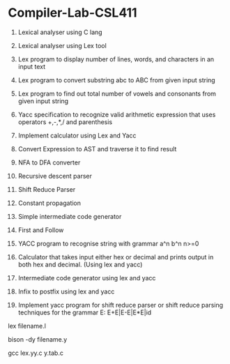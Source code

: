 ﻿# Compiler-Lab-CSL411
 
1. Lexical analyser using C lang

2. Lexical analyser using Lex tool

3. Lex program to display number of lines, words, and characters in an input text

4. Lex program to convert substring abc to ABC from given input string

5. Lex program to find out total number of vowels and consonants from given input string

6. Yacc specification to recognize valid arithmetic expression that uses operators +,-,*,/ and parenthesis

7. Implement calculator using Lex and Yacc

8. Convert Expression to AST and traverse it to find result

9. NFA to DFA converter

10. Recursive descent parser

11. Shift Reduce Parser

12. Constant propagation

13. Simple intermediate code generator

14. First and Follow

15. YACC program to recognise string with grammar a^n b^n n>=0

16. Calculator that takes input either hex or decimal and prints output in both hex and decimal. (Using lex and yacc)

17. Intermediate code generator using lex and yacc

18. Infix to postfix using lex and yacc

19. Implement yacc program for shift reduce parser or shift reduce parsing techniques for the grammar E: E+E|E-E|E*E|id

lex filename.l

bison -dy filename.y

gcc lex.yy.c y.tab.c
